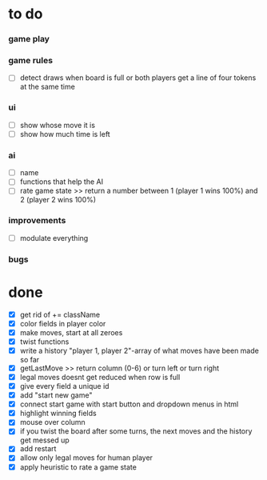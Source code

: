 # to do

### game play


### game rules
- [ ] detect draws when board is full or both players get a line of four tokens at the same time

### ui
- [ ] show whose move it is 
- [ ] show how much time is left

### ai
- [ ] name
- [ ] functions that help the AI
- [ ] rate game state >> return a number between 1 (player 1 wins 100%) and 2 (player 2 wins 100%)

### improvements
- [ ] modulate everything

### bugs

# done
- [x] get rid of += className
- [x] color fields in player color
- [x] make moves, start at all zeroes
- [x] twist functions
- [x] write a history "player 1, player 2"-array of what moves have been made so far
- [x] getLastMove >> return column (0-6) or turn left or turn right 
- [x] legal moves doesnt get reduced when row is full
- [x] give every field a unique id
- [x] add "start new game"
- [x] connect start game with start button and dropdown menus in html
- [x] highlight winning fields
- [x] mouse over column
- [x] if you twist the board after some turns, the next moves and the history get messed up
- [x] add restart
- [x] allow only legal moves for human player
- [x] apply heuristic to rate a game state
